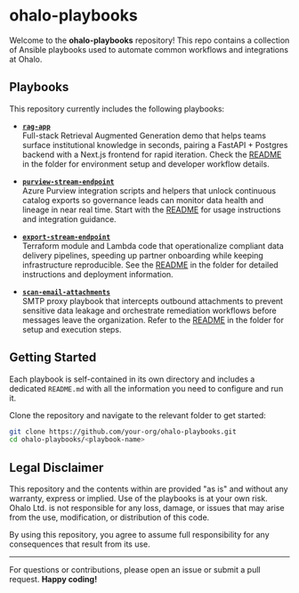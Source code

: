 # ohalo-playbooks

Welcome to the **ohalo-playbooks** repository! This repo contains a collection of Ansible playbooks used to automate common workflows and integrations at Ohalo.

## Playbooks

This repository currently includes the following playbooks:

- **[`rag-app`](./rag-app/)**  
  Full-stack Retrieval Augmented Generation demo that helps teams surface institutional knowledge in seconds, pairing a FastAPI + Postgres backend with a Next.js frontend for rapid iteration. Check the [README](./rag-app/README.md) in the folder for environment setup and developer workflow details.

- **[`purview-stream-endpoint`](./purview-stream-endpoint/)**  
  Azure Purview integration scripts and helpers that unlock continuous catalog exports so governance leads can monitor data health and lineage in near real time. Start with the [README](./purview-stream-endpoint/README.md) for usage instructions and integration guidance.

- **[`export-stream-endpoint`](./export-stream-endpoint/)**  
  Terraform module and Lambda code that operationalize compliant data delivery pipelines, speeding up partner onboarding while keeping infrastructure reproducible. See the [README](./export-stream-endpoint/README.md) in the folder for detailed instructions and deployment information.

- **[`scan-email-attachments`](./scan-email-attachments/)**  
  SMTP proxy playbook that intercepts outbound attachments to prevent sensitive data leakage and orchestrate remediation workflows before messages leave the organization. Refer to the [README](./scan-email-attachments/README.md) in the folder for setup and execution steps.

## Getting Started

Each playbook is self-contained in its own directory and includes a dedicated `README.md` with all the information you need to configure and run it.

Clone the repository and navigate to the relevant folder to get started:

```bash
git clone https://github.com/your-org/ohalo-playbooks.git
cd ohalo-playbooks/<playbook-name>
```

## Legal Disclaimer
This repository and the contents within are provided "as is" and without any warranty, express or implied. Use of the playbooks is at your own risk. Ohalo Ltd. is not responsible for any loss, damage, or issues that may arise from the use, modification, or distribution of this code.

By using this repository, you agree to assume full responsibility for any consequences that result from its use.

---

For questions or contributions, please open an issue or submit a pull request.
**Happy coding!**
